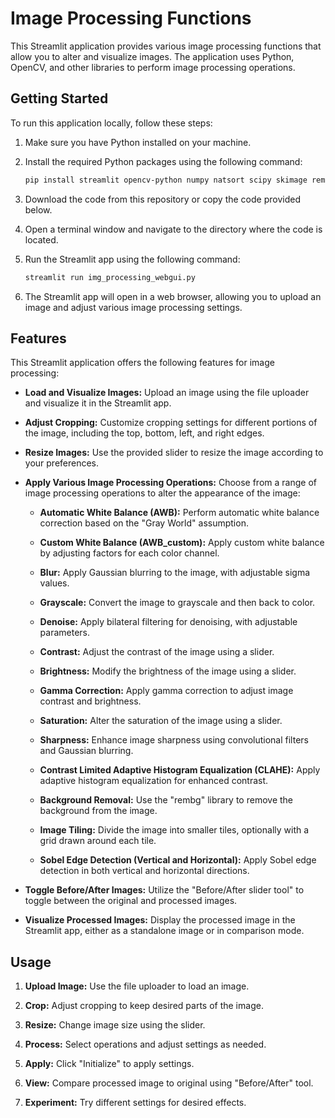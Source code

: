# Image Processing Functions

This Streamlit application provides various image processing functions that allow you to alter and visualize images. The application uses Python, OpenCV, and other libraries to perform image processing operations.

## Getting Started

To run this application locally, follow these steps:

1. Make sure you have Python installed on your machine.

2. Install the required Python packages using the following command:

   ```bash
   pip install streamlit opencv-python numpy natsort scipy skimage rembg streamlit_image_comparison    
3. Download the code from this repository or copy the code provided below.

4. Open a terminal window and navigate to the directory where the code is located.

5. Run the Streamlit app using the following command: 

   ```bash
   streamlit run img_processing_webgui.py
6. The Streamlit app will open in a web browser, allowing you to upload an image and adjust various image processing settings.

## Features

This Streamlit application offers the following features for image processing:

- **Load and Visualize Images:** Upload an image using the file uploader and visualize it in the Streamlit app.

- **Adjust Cropping:** Customize cropping settings for different portions of the image, including the top, bottom, left, and right edges.

- **Resize Images:** Use the provided slider to resize the image according to your preferences.

- **Apply Various Image Processing Operations:** Choose from a range of image processing operations to alter the appearance of the image:

  - **Automatic White Balance (AWB):** Perform automatic white balance correction based on the "Gray World" assumption.

  - **Custom White Balance (AWB_custom):** Apply custom white balance by adjusting factors for each color channel.

  - **Blur:** Apply Gaussian blurring to the image, with adjustable sigma values.

  - **Grayscale:** Convert the image to grayscale and then back to color.

  - **Denoise:** Apply bilateral filtering for denoising, with adjustable parameters.

  - **Contrast:** Adjust the contrast of the image using a slider.

  - **Brightness:** Modify the brightness of the image using a slider.

  - **Gamma Correction:** Apply gamma correction to adjust image contrast and brightness.

  - **Saturation:** Alter the saturation of the image using a slider.

  - **Sharpness:** Enhance image sharpness using convolutional filters and Gaussian blurring.

  - **Contrast Limited Adaptive Histogram Equalization (CLAHE):** Apply adaptive histogram equalization for enhanced contrast.

  - **Background Removal:** Use the "rembg" library to remove the background from the image.

  - **Image Tiling:** Divide the image into smaller tiles, optionally with a grid drawn around each tile.

  - **Sobel Edge Detection (Vertical and Horizontal):** Apply Sobel edge detection in both vertical and horizontal directions.

- **Toggle Before/After Images:** Utilize the "Before/After slider tool" to toggle between the original and processed images.

- **Visualize Processed Images:** Display the processed image in the Streamlit app, either as a standalone image or in comparison mode.

## Usage

1. **Upload Image:** Use the file uploader to load an image.

2. **Crop:** Adjust cropping to keep desired parts of the image.

3. **Resize:** Change image size using the slider.

4. **Process:** Select operations and adjust settings as needed.

5. **Apply:** Click "Initialize" to apply settings.

6. **View:** Compare processed image to original using "Before/After" tool.

7. **Experiment:** Try different settings for desired effects.